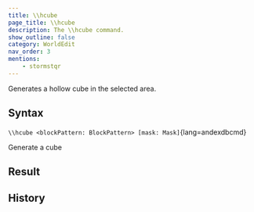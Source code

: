 ```yaml
---
title: \\hcube
page_title: \\hcube
description: The \\hcube command.
show_outline: false
category: WorldEdit
nav_order: 3
mentions:
    - stormstqr
---
```


Generates a hollow cube in the selected area.

<CommandDetailsTable
    name="\\hcube"
    :categories="[
        'system', 'world', 'server', 'worldedit'
    ]"
    :requiredTags="[
        'canUseChatCommands'
    ]"
    ultraSecurityModeSecurityLevel="WorldEdit"
    version="1.0.0"
    :undoSupported="1"
    :functional="true"
    :deprecated="false"
/>

## Syntax

`\\hcube <blockPattern: BlockPattern> [mask: Mask]`{lang=andexdbcmd}

<indent>Generate a cube</indent>

## Result

## History

<template-EmptySection />
